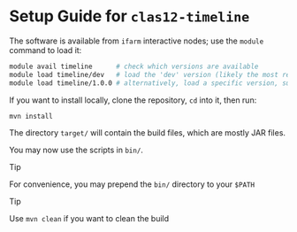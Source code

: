 # Setup Guide for `clas12-timeline`

The software is available from `ifarm` interactive nodes; use the `module` command to load it:
```bash
module avail timeline      # check which versions are available
module load timeline/dev   # load the 'dev' version (likely the most recent version)
module load timeline/1.0.0 # alternatively, load a specific version, such as 1.0.0
```

If you want to install locally, clone the repository, `cd` into it, then run:
```bash
mvn install
```

The directory `target/` will contain the build files, which are mostly JAR files.

You may now use the scripts in `bin/`.

> [!TIP]
> For convenience, you may prepend the `bin/` directory to your `$PATH`

> [!TIP]
> Use `mvn clean` if you want to clean the build
